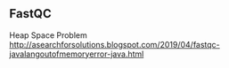 #

## FastQC
Heap Space Problem
http://asearchforsolutions.blogspot.com/2019/04/fastqc-javalangoutofmemoryerror-java.html
